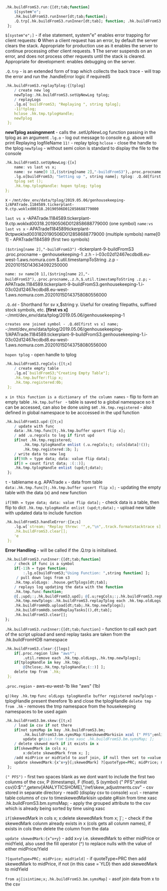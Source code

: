 ```q
.hk.buildFromS3.run:{[dt;tab;function] 
	$[system"e"; 
	.hk.buildFromS3.runInner[dt;tab;function]; 
	.Q.trp[.hk.buildFromS3.runInner[dt;tab]; function; .hk.buildFromS3.handleError]]; 
 };
```
`$[system"e";]` - if else statement, system"e" enables error trapping for client requests: 
**0** When a client request has an error, by default the server clears the stack. Appropriate for production use as it enables the server to continue processing other client requests. 
**1** The server suspends on an error, and does not process other requests until the stack is cleared. Appropriate for development: enables debugging on the server.

`.Q.trp` - is an extended form of trap which collects the back trace - will trap the error and run the .handleError logic if requiredS

```q
.hk.buildFromS3.replayTplog:{[tplog] 
	/ create new log 
	newTplog:.hk.buildFromS3.setUpNewLog tplog;
	/ replayLogs 
	.lg.o[`buildFromS3; "Replaying ", string tplog]; 
	-11!tplog; 
	hclose .hk.tmp.tplogHandle; 
	newTplog 
 };
```

**newTplog assingnment** - calls the .setUpNewLog function passing in the tplog as an argument 
`.lg.o` - log out message to console e.g. above will print Replaying logfileName 
`11!` - replay tplog 
`hclose` - close the handle to the tplog 
`newTplog` - without semi colon is standard to display the file to the console

```q
.hk.buildFromS3.setUpNewLog:{[x] 
	name: vs last vs x; 
	name: sv name[0 1],($string[name 2],"-buildFromS3"),.proc.procname,.z.h,	$.util.timestampToString .z.p; 
	.lg.o[buildFromS3; "Setting up ", string name]; tplog: .Q.dd[first ` vs x] name; 
	tplog set ();
	.hk.tmp.tplogHandle: hopen tplog; tplog 
};
```

x - `/mnt/dev_env/data/tplog/2019.05.06/genhousekeeping-1/APATrade.1184589.tickerplant-9.ctp.woklxd00318.20190506D012858688779000`

`last vs x` -APATrade.1184589.tickerplant-9.ctp.woklxd00318.20190506D012858688779000 (one symbol) 
`name:vs last vs x` - APATrade1184589tickerplant-9ctpwoklxd0031820190506D012858688779000 (multiple symbols) name[0 1] - APATrade1184589 (first two symbols)

`($string[name 2],"-buildFromS3")` -tickerplant-9-buildFromS3 .proc.procname - genhousekeeping-1 .z.h - i-03c02d12467ecdbd8.eu-west-1.aws.nomura.com $.util.timestampToString .z.p - 20201015D143634092250000

`name: sv name[0 1],($string[name 2],"-buildFromS3"),.proc.procname,.z.h,$.util.timestampToString .z.p;` - APATrade.1184589.tickerplant-9-buildFromS3.genhousekeeping-1.i-03c02d12467ecdbd8.eu-west-1.aws.nomura.com.20201015D143758080556000

`.Q.dd` - Shorthand for sv x,$string y. Useful for creating filepaths, suffixed stock symbols, etc. 
**[first vs x]** -:/mnt/dev_env/data/tplog/2019.05.06/genhousekeeping-1

`creates one joined symbol - .Q.dd[first vs x] name;` -:/mnt/dev_env/data/tplog/2019.05.06/genhousekeeping-1/APATrade.1184589.tickerplant-9-buildFromS3.genhousekeeping-1.i-03c02d12467ecdbd8.eu-west-1.aws.nomura.com.20201015D143758080556000

`hopen tplog` - open handle to tplog


```q
.hk.buildFromS3.regCols:{[t;x] 
	/ create empty table 
	.lg.o[`buildFromS3;"Creating Empty Table"]; 
	.hk.tmp.buffer:flip x; 
	.hk.tmp.registered:0b; 
 };
```
`x in this function is a dictionary of the column names` - flip to form an empty table 
`.hk.tmp.buffer ` - table is saved to a global namespace so it can be accessed, can also be done using set 
`.hk.tmp.registered` - also defined in global namespace to be acccessed in the upd function

```q
.hk.buildFromS3.upd:{[t;x] 
	/ update with func 
	data:.hk.tmp.func[t;.hk.tmp.buffer upsert flip x]; 
	/ add .u.regcols to log if first upd 
	if[not .hk.tmp.registered; 
		.hk.tmp.tplogHandle enlist (.u.regCols;t; cols[data]!()); 
		.hk.tmp.registered:1b; ]; 
	/ write data to new log 
	if[98h = type data; data: value flip data]; 
	if[0 = count first data; :(::)]; 
	.hk.tmp.tplogHandle enlist (upd;t;data); 
 };
```


`t` - tablename e.g. APATrade
`x` - data from table 
`data:.hk.tmp.func[t;.hk.tmp.buffer upsert flip x];` - updating the empty table with the data (x) and new function

`if[98h = type data; data: value flip data];` - check data is a table, then flip to dict
`.hk.tmp.tplogHandle enlist (upd;t;data);` - upload new table with updated data to include function

```q
.hk.buildFromS3.handleError:{[e;s] 
	.lg.w[`stream; "Replay threw: '",e,"\n",.track.formatstacktrace s]; 
	.hk.buildFromS3.clear[]; 
	'e 
 };
```
**Error Handling** - will be called if the .Q.trp is iniitalised.


```q
.hk.buildFromS3.runInner:{[dt;tab;function] 
	/ check if func is a symbol 
	if[-11h = type function; 
		:.lg.o[buildFromS3;"Using Function: ",string function] ];
	 / pull down logs from s3 
	.hk.tmp.oldLogs: .house.getTplogs[dt;tab]; 
	/ replays log updating the data with the function 
	.hk.tmp.func:function; 
	@[.;upd;:;.hk.buildFromS3.upd]; @[.u;regCols;:;.hk.buildFromS3.regCols]; 
	.hk.tmp.newTplogs:.hk.buildFromS3.replayTplog each .hk.tmp.oldLogs; 
	.hk.buildFromHdb.upload[dt;tab;.hk.tmp.newTplogs]; 
	.hk.buildFromHdb.sendReplayTasks[(),dt;tab];
	.hk.buildFromS3.clear[];
};
```
`.hk.buildFromS3.runInner:{[dt;tab;function]` - function to call each part of the script
upload and send replay tasks are taken from the .hk.buildFromHDB namespace

```q
.hk.buildFromS3.clear:{[logs] 
	if[.proc.region like "aws*"; 
		.util.remove each .hk.tmp.oldLogs,.hk.tmp.newTplogs]; 
	if[tplogHandle in key .hk.tmp; 
		@[hclose;.hk.tmp.tplogHandle;(::)] ]; 
	delete tmp from `.hk; 
 };
```
`.proc.region` - aws-eu-west-1b like "aws" (1b)

`q))key .hk.tmp` 
`func oldLogs tplogHandle buffer registered newTplogs` - tplogHandle present therefore 1b and close the tplogHandle 
`delete tmp from .hk` - removes the tmp namespace from the housekeeping namespaces to be used again


```q
.hk.buildFromS3.bm.skew:{[t;x] 
	/ load in csv if not there 
	if[not symsMap in key .hk.buildFromS3.bm; 
		.hk.buildFromS3.bm.symsMap:timeskewedMarkisin xcol (" PFS";enlist csv)0: 		$":",getenv[ANALYTICSHOME],"/ref/skew_adjustments.csv"; 
		update g#isin from time xasc .hk.buildFromS3.bm.symsMap; ]; 
	/ delete skewed mark if it exists in x 
	if[skewedMark in cols x; 
		x:delete skewedMark from x; ]; 
	/add midPrice or midYield to asof join, if null then set to =value of either midPrice 	or midYield 
	update skewedMark:{x^x+y}[;skewedMark] ?[quoteType=PRC; midPrice; midYield] from 	aj[isintime;x;.hk.buildFromS3.bm.symsMap] 
 };
```

`(" PFS")` - first two spaces blank as we dont want to include the first two colunms of the csv, P (timestamp), F (float), S (symbol) 
(" PFS";enlist csv)0:$":",getenv[ANALYTICSHOME],"/ref/skew_adjustments.csv" - csv stored in separate directory - read0 (display csv to console) 
`xcol` - rename table columns of csv to timeskewedMarkisin 
update g#isin from time xasc .hk.buildFromS3.bm.symsMap; - apply the grouped attribute to the csv which is already being sorted by time using xasc

`if[`skewedMark in cols x; x:delete skewedMark from x; ]`; - check if the skewedMark colunm already exists in x (cols gets all colunm names), if exists in cols then delete the column from the data

`update skewedMark:{x^x+y}` - add x+y i.e. skewedMark to either midPrice or midYield, also used the fill operator (^) to replace nulls with the value of either midPrice/Yield

`?[quoteType=PRC; midPrice; midYield]` - if quoteType=PRC then add skewedMark to midPrice, if not (in this case =`YLD) then add skewedMark to midYield

`from aj[isintime;x;.hk.buildFromS3.bm.symsMap]` - asof join data from x to the csv
